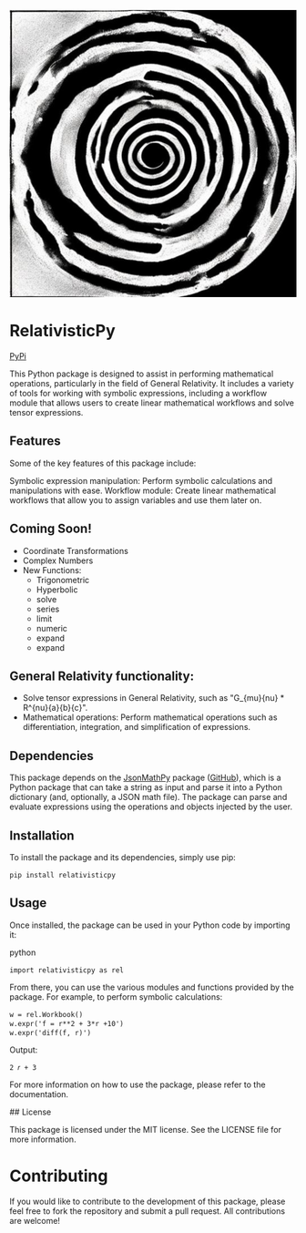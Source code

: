 ![RelativisticPy](./assets/logo.png)

# RelativisticPy

[PyPi](https://pypi.org/project/relativisticpy/)

This Python package is designed to assist in performing mathematical operations, particularly in the field of General Relativity. It includes a variety of tools for working with symbolic expressions, including a workflow module that allows users to create linear mathematical workflows and solve tensor expressions.

## Features

Some of the key features of this package include:

Symbolic expression manipulation: Perform symbolic calculations and manipulations with ease.
Workflow module: Create linear mathematical workflows that allow you to assign variables and use them later on.

## Coming Soon!

- Coordinate Transformations
- Complex Numbers
- New Functions:
    - Trigonometric
    - Hyperbolic
    - solve
    - series
    - limit
    - numeric
    - expand
    - expand

## General Relativity functionality: 

- Solve tensor expressions in General Relativity, such as "G_{mu}{nu} * R^{nu}{a}{b}{c}".
- Mathematical operations: Perform mathematical operations such as differentiation, integration, and simplification of expressions.

## Dependencies

This package depends on the [JsonMathPy](https://pypi.org/project/jsonmathpy/) package ([GitHub](https://github.com/cottrellashley/jsonmathpy)), which is a Python package that can take a string as input and parse it into a Python dictionary (and, optionally, a JSON math file). The package can parse and evaluate expressions using the operations and objects injected by the user.

## Installation

To install the package and its dependencies, simply use pip:

```
pip install relativisticpy
```

## Usage

Once installed, the package can be used in your Python code by importing it:

python

```
import relativisticpy as rel
```

From there, you can use the various modules and functions provided by the package. For example, to perform symbolic calculations:

```
w = rel.Workbook()
w.expr('f = r**2 + 3*r +10')
w.expr('diff(f, r)')
```

Output:

```
2 𝑟 + 3
```

For more information on how to use the package, please refer to the documentation.

## License

This package is licensed under the MIT license. See the LICENSE file for more information.

# Contributing

If you would like to contribute to the development of this package, please feel free to fork the repository and submit a pull request. All contributions are welcome!
